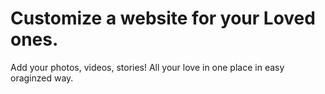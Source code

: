 # Customize a website for your Loved ones.
Add your photos, videos, stories!
All your love in one place in easy oraginzed way.